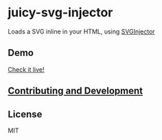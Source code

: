# juicy-svg-injector
Loads a SVG inline in your HTML, using [SVGInjector](https://github.com/iconic/SVGInjector)

## Demo

[Check it live!](http://juicy.github.io/juicy-svg-injector)

## [Contributing and Development](CONTRIBUTING.md)

## License

MIT
